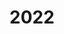 ---
#This is just for you to quickly see what the file is - it can be anything you want
title: 2022

#This must match the level for the page you want it to appear on
level: Advanced Higher

#This must match the category id for the table the table you wish this to appear in
category: sqapastpapersah

#This must match the subject you wish this to appear in
subject: Chemistry

#There should be an entry here for each column in the table you wish to populate:
Year: 2022
Past Paper:
    - url: /chemistry/advancedhigher/AH SQA PP/newAH SQA PP/newAHchemSQApp2022.pdf
      link_text: Paper
JABchem Marking Scheme:
    - url: /chemistry/advancedhigher/AH JABchem MSch/NewAH JABchem Msch/newAHchemJABchemMsch2022.pdf
      link_text: JABchem Solutions
SQA Marking Solutions:
    - url: /chemistry/advancedhigher/AH SQA Msch/newAH SQA Msch/newAHchemSQAmsch2022.pdf
      link_text: SQA Solutions
---